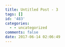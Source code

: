 ```yaml
---
title: Untitled Post - 3
tags: []
id: '483'
categories:
  - - uncategorized
comments: false
date: 2017-06-14 02:06:49
---
```

